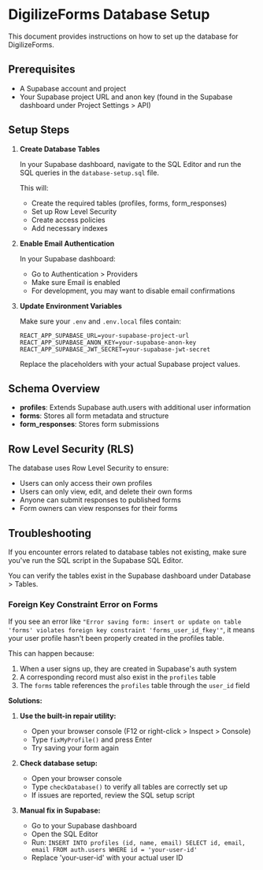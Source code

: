 # DigilizeForms Database Setup

This document provides instructions on how to set up the database for DigilizeForms.

## Prerequisites

- A Supabase account and project
- Your Supabase project URL and anon key (found in the Supabase dashboard under Project Settings > API)

## Setup Steps

1. **Create Database Tables**

   In your Supabase dashboard, navigate to the SQL Editor and run the SQL queries in the `database-setup.sql` file.

   This will:
   - Create the required tables (profiles, forms, form_responses)
   - Set up Row Level Security
   - Create access policies
   - Add necessary indexes

2. **Enable Email Authentication**

   In your Supabase dashboard:
   - Go to Authentication > Providers
   - Make sure Email is enabled
   - For development, you may want to disable email confirmations

3. **Update Environment Variables**

   Make sure your `.env` and `.env.local` files contain:

   ```
   REACT_APP_SUPABASE_URL=your-supabase-project-url
   REACT_APP_SUPABASE_ANON_KEY=your-supabase-anon-key
   REACT_APP_SUPABASE_JWT_SECRET=your-supabase-jwt-secret
   ```

   Replace the placeholders with your actual Supabase project values.

## Schema Overview

- **profiles**: Extends Supabase auth.users with additional user information
- **forms**: Stores all form metadata and structure
- **form_responses**: Stores form submissions

## Row Level Security (RLS)

The database uses Row Level Security to ensure:

- Users can only access their own profiles
- Users can only view, edit, and delete their own forms
- Anyone can submit responses to published forms
- Form owners can view responses for their forms

## Troubleshooting

If you encounter errors related to database tables not existing, make sure you've run the SQL script in the Supabase SQL Editor. 

You can verify the tables exist in the Supabase dashboard under Database > Tables.

### Foreign Key Constraint Error on Forms

If you see an error like `"Error saving form: insert or update on table 'forms' violates foreign key constraint 'forms_user_id_fkey'"`, it means your user profile hasn't been properly created in the profiles table.

This can happen because:
1. When a user signs up, they are created in Supabase's auth system
2. A corresponding record must also exist in the `profiles` table 
3. The `forms` table references the `profiles` table through the `user_id` field

**Solutions:**

1. **Use the built-in repair utility:**
   - Open your browser console (F12 or right-click > Inspect > Console)
   - Type `fixMyProfile()` and press Enter
   - Try saving your form again

2. **Check database setup:**
   - Open your browser console
   - Type `checkDatabase()` to verify all tables are correctly set up
   - If issues are reported, review the SQL setup script

3. **Manual fix in Supabase:**
   - Go to your Supabase dashboard
   - Open the SQL Editor
   - Run: `INSERT INTO profiles (id, name, email) SELECT id, email, email FROM auth.users WHERE id = 'your-user-id'`
   - Replace 'your-user-id' with your actual user ID 